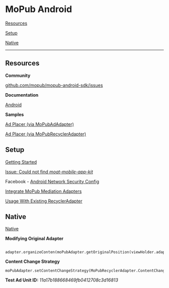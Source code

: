 # MoPub Android

[Resources](#Resources)

[Setup](#Setup)

[Native](#Native)

---

## Resources

**Community**

[github.com/mopub/mopub-android-sdk/issues](https://github.com/mopub/mopub-android-sdk/issues)

**Documentation**

[Android](https://developers.mopub.com/docs/android/)

**Samples**

[Ad Placer (via MoPubAdAdapter)](https://github.com/mopub/mopub-android-sdk/blob/master/mopub-sample/src/main/java/com/mopub/simpleadsdemo/NativeListViewFragment.java)

[Ad Placer (via MoPubRecyclerAdapter)](https://github.com/mopub/mopub-android-sdk/blob/master/mopub-sample/src/main/java/com/mopub/simpleadsdemo/NativeRecyclerViewFragment.java)

## Setup

[Getting Started](https://developers.mopub.com/docs/android/getting-started/#add-a-network-security-configuration-file)

[Issue: Could not find _moat-mobile-app-kit_](https://stackoverflow.com/a/54057021/2253682)

Facebook - [Android Network Security Config](https://developers.facebook.com/docs/audience-network/android-network-security-config)

[Integrate MoPub Mediation Adapters](https://developers.mopub.com/docs/mediation/integrate/)

[Usage With Existing RecyclerAdapter](https://developers.mopub.com/docs/android/native/#method-2-ad-placer-via-mopubrecycleradapter)

## Native

[Native](https://developers.mopub.com/docs/android/native/)

**Modifying Original Adapter**
     
     adapter.organizeConten(moPubAdapter.getOriginalPosition(viewHolder.adapterPosition))

**Content Change Strategy**

    moPubAdapter.setContentChangeStrategy(MoPubRecyclerAdapter.ContentChangeStrategy.KEEP_ADS_FIXED)

**Test Ad Unit ID:** _11a17b188668469fb0412708c3d16813_